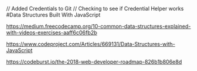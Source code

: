 // Added Credentials to Git
// Checking to see if Credential Helper works
#Data Structures Built With JavaScript

https://medium.freecodecamp.org/10-common-data-structures-explained-with-videos-exercises-aaff6c06fb2b

https://www.codeproject.com/Articles/669131/Data-Structures-with-JavaScript

https://codeburst.io/the-2018-web-developer-roadmap-826b1b806e8d